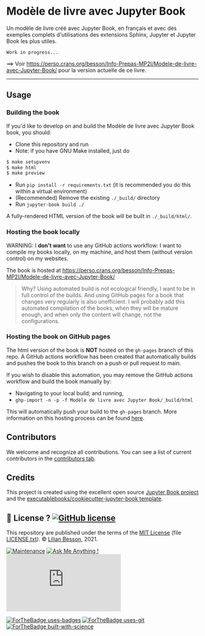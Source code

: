# Modèle de livre avec Jupyter Book

Un modèle de livre créé avec Jupyter Book, en français et avec des exemples complets d'utilisations des extensions Sphinx, Jupyter et Jupyter Book les plus utiles.

```{warning}
Work in progress...
```

==> Voir https://perso.crans.org/besson/Info-Prepas-MP2I/Modele-de-livre-avec-Jupyter-Book/ pour la version actuelle de ce livre.

----

## Usage

### Building the book

If you'd like to develop on and build the Modèle de livre avec Jupyter Book book, you should:

- Clone this repository and run
- Note: if you have GNU Make installed, just do
```bash
$ make setupvenv
$ make html
$ make preview
```
- Run `pip install -r requirements.txt` (it is recommended you do this within a virtual environment)
- (Recommended) Remove the existing `./_build/` directory
- Run `jupyter-book build ./`

A fully-rendered HTML version of the book will be built in `./_build/html/`.

### Hosting the book locally

WARNING: I **don't want** to use any GitHub actions workflow: I want to compile my books locally, on my machine, and host them (without version control) on my websites.

The book is hosted at https://perso.crans.org/besson/Info-Prepas-MP2I/Modele-de-livre-avec-Jupyter-Book/

> Why? Using automated build is not ecological friendly, I want to be in full control of the builds. And using GitHub pages for a book that changes very regularly is also unefficient.
> I will probably add this automated compilation of the books, when they will be mature enough, and when only the content will change, not the configurations.

### Hosting the book on GitHub pages

The html version of the book is **NOT** hosted on the `gh-pages` branch of this repo. A GitHub actions workflow has been created that automatically builds and pushes the book to this branch on a push or pull request to main.

If you wish to disable this automation, you may remove the GitHub actions workflow and build the book manually by:

- Navigating to your local build; and running,
- `ghp-import -n -p -f Modèle de livre avec Jupyter Book/_build/html`

This will automatically push your build to the `gh-pages` branch. More information on this hosting process can be found [here](https://jupyterbook.org/publish/gh-pages.html#manually-host-your-book-with-github-pages).

## Contributors

We welcome and recognize all contributions. You can see a list of current contributors in the [contributors tab](https://github.com/Info-Prepas-MP2I/Modele-de-livre-avec-Jupyter-Book/graphs/contributors).

## Credits

This project is created using the excellent open source [Jupyter Book project](https://jupyterbook.org/) and the [executablebooks/cookiecutter-jupyter-book template](https://github.com/executablebooks/cookiecutter-jupyter-book).


## :scroll: License ? [![GitHub license](https://img.shields.io/github/license/Info-Prepas-MP2I/Modele-de-livre-avec-Jupyter-Book.svg)](https://github.com/Info-Prepas-MP2I/Modele-de-livre-avec-Jupyter-Book/blob/master/LICENSE.txt)
This repository are published under the terms of the [MIT License](https://lbesson.mit-license.org/) (file [LICENSE.txt](LICENSE.txt)).
© [Lilian Besson](https://GitHub.com/Info-Prepas-MP2I), 2021.

[![Maintenance](https://img.shields.io/badge/Maintained%3F-yes-green.svg)](https://GitHub.com/Info-Prepas-MP2I/Modele-de-livre-avec-Jupyter-Book/graphs/commit-activity)
[![Ask Me Anything !](https://img.shields.io/badge/Ask%20me-anything-1abc9c.svg)](https://GitHub.com/Info-Prepas-MP2I/ama)
[![Analytics](https://ga-beacon.appspot.com/UA-38514290-17/github.com/Info-Prepas-MP2I/Modele-de-livre-avec-Jupyter-Book/README.md?pixel)](https://GitHub.com/Info-Prepas-MP2I/Modele-de-livre-avec-Jupyter-Book/)

[![ForTheBadge uses-badges](http://ForTheBadge.com/images/badges/uses-badges.svg)](http://ForTheBadge.com)
[![ForTheBadge uses-git](http://ForTheBadge.com/images/badges/uses-git.svg)](https://GitHub.com/)
[![ForTheBadge built-with-science](http://ForTheBadge.com/images/badges/built-with-science.svg)](https://GitHub.com/Info-Prepas-MP2I/)
